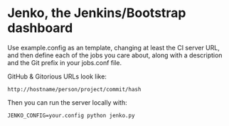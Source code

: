 Jenko, the Jenkins/Bootstrap dashboard
======================================

Use example.config as an template, changing at least the CI server URL, and
then define each of the jobs you care about, along with a description and the
Git prefix in your jobs.conf file.

GitHub & Gitorious URLs look like:

    http://hostname/person/project/commit/hash

Then you can run the server locally with:

    JENKO_CONFIG=your.config python jenko.py
